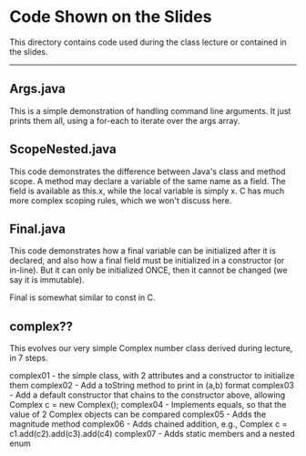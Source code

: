 Code Shown on the Slides
========================

This directory contains code used during the class lecture or contained in the slides.

---

Args.java
---------

This is a simple demonstration of handling command line arguments. It just prints them all, using a for-each to iterate over the args array.

ScopeNested.java
----------------

This code demonstrates the difference between Java's class and method scope. A method may declare a variable of the same name as a field. The field is available as this.x, while the local variable is simply x. C has much more complex scoping rules, which we won't discuss here.

Final.java
----------

This code demonstrates how a final variable can be initialized after it is declared, and also how a final field must be initialized in a constructor (or in-line). But it can only be initialized ONCE, then it cannot be changed (we say it is immutable).  

Final is somewhat similar to const in C.

complex??
---------

This evolves our very simple Complex number class derived during lecture, in 7 steps.

complex01 - the simple class, with 2 attributes and a constructor to initialize them
complex02 - Add a toString method to print in (a,b) format
complex03 - Add a default constructor that chains to the constructor above, allowing Complex c = new Complex();
complex04 - Implements equals, so that the value of 2 Complex objects can be compared
complex05 - Adds the magnitude method
complex06 - Adds chained addition, e.g., Complex c = c1.add(c2).add(c3).add(c4)
complex07 - Adds static members and a nested enum
